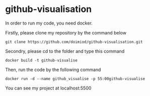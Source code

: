 # github-visualisation

In order to run my code, you need docker.

Firstly, please clone my repository by the command below
```
git clone https://github.com/doimiod/github-visualisation.git
```

Secondry, please cd to the folder and type this command
```
docker build -t github-visualise
```
Then, run the code by the following command
```
docker run -d --name github_visualise -p 55:00github-visualise

```

You can see my project at localhost:5500
